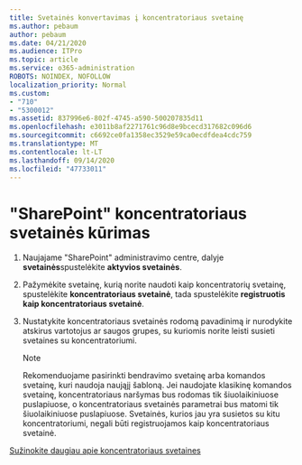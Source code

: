 ```yaml
---
title: Svetainės konvertavimas į koncentratoriaus svetainę
ms.author: pebaum
author: pebaum
ms.date: 04/21/2020
ms.audience: ITPro
ms.topic: article
ms.service: o365-administration
ROBOTS: NOINDEX, NOFOLLOW
localization_priority: Normal
ms.custom:
- "710"
- "5300012"
ms.assetid: 837996e6-802f-4745-a590-500207835d11
ms.openlocfilehash: e3011b8af2271761c96d8e9bcecd317682c096d6
ms.sourcegitcommit: c6692ce0fa1358ec3529e59ca0ecdfdea4cdc759
ms.translationtype: MT
ms.contentlocale: lt-LT
ms.lasthandoff: 09/14/2020
ms.locfileid: "47733011"
---
```

# <a name="create-a-sharepoint-hub-site"></a>"SharePoint" koncentratoriaus svetainės kūrimas

1. Naujajame "SharePoint" administravimo centre, dalyje **svetainės**spustelėkite **aktyvios svetainės**.

2. Pažymėkite svetainę, kurią norite naudoti kaip koncentratorių svetainę, spustelėkite **koncentratoriaus svetainė**, tada spustelėkite **registruotis kaip koncentratoriaus svetainė**.

3. Nustatykite koncentratoriaus svetainės rodomą pavadinimą ir nurodykite atskirus vartotojus ar saugos grupes, su kuriomis norite leisti susieti svetaines su koncentratoriumi.

    > [!NOTE]
    >  Rekomenduojame pasirinkti bendravimo svetainę arba komandos svetainę, kuri naudoja naująjį šabloną. Jei naudojate klasikinę komandos svetainę, koncentratoriaus naršymas bus rodomas tik šiuolaikiniuose puslapiuose, o koncentratoriaus svetainės parametrai bus matomi tik šiuolaikiniuose puslapiuose. Svetainės, kurios jau yra susietos su kitu koncentratoriumi, negali būti registruojamos kaip koncentratoriaus svetainė.
  
[Sužinokite daugiau apie koncentratoriaus svetaines](https://go.microsoft.com/fwlink/?linkid=869149)
  